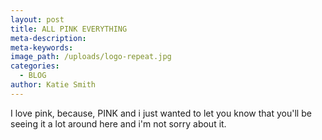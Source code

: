 ```yaml
---
layout: post
title: ALL PINK EVERYTHING
meta-description:
meta-keywords:
image_path: /uploads/logo-repeat.jpg
categories:
  - BLOG
author: Katie Smith
---
```


I love pink, because, PINK and i just wanted to let you know that you'll be seeing it a lot around here and i'm not sorry about it.